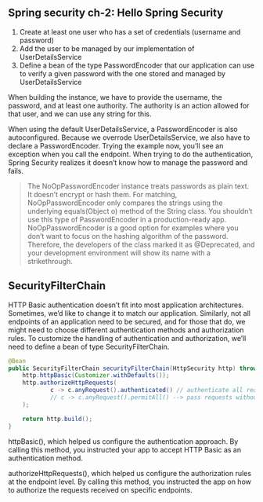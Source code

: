 ## Spring security ch-2: Hello Spring Security

1. Create at least one user who has a set of credentials (username and password) 
2. Add the user to be managed by our implementation of UserDetailsService
3. Define a bean of the type PasswordEncoder that our application can use to verify a given password with the one stored and managed by UserDetailsService

When building the instance, we have to provide the username, the password, and at least one authority. The authority is an action allowed for that user, and we can use any string for this.

When using the default UserDetailsService, a PasswordEncoder is also autoconfigured. Because we overrode UserDetailsService, we also have to declare a PasswordEncoder. Trying the example now, you’ll see an exception when you call the endpoint. When trying to do the authentication, Spring Security realizes it doesn’t know how to manage the password and fails.

> The NoOpPasswordEncoder instance treats passwords as plain text. It doesn’t encrypt or hash them. For matching, NoOpPasswordEncoder only compares the strings using the underlying equals(Object o) method of the String class. You shouldn’t use this type of PasswordEncoder in a production-ready app. NoOpPasswordEncoder is a good option for examples where you don’t want to focus on the hashing algorithm of the password. Therefore, the developers of the class marked it as @Deprecated, and your development environment will show its name with a strikethrough.

## SecurityFilterChain
HTTP Basic authentication doesn’t fit into most application architectures. Sometimes, we’d like to change it to match our application. Similarly, not all endpoints of an application need to be secured, and for those that do, we might need to choose different authentication methods and authorization rules. To customize the handling of authentication and authorization, we’ll need to define a bean of type SecurityFilterChain.

```java
@Bean
public SecurityFilterChain securityFilterChain(HttpSecurity http) throws Exception {
    http.httpBasic(Customizer.withDefaults());
    http.authorizeHttpRequests(
            c -> c.anyRequest().authenticated() // authenticate all requests (default behaviour of application)
            // c -> c.anyRequest().permitAll() --> pass requests without authenticating
    );

    return http.build();
}
```
httpBasic(), which helped us configure the authentication approach. By calling this method, you instructed your app to accept HTTP Basic as an authentication method.

authorizeHttpRequests(), which helped us configure the authorization rules at the endpoint level. By calling this method, you instructed the app on how to authorize the requests received on specific endpoints.